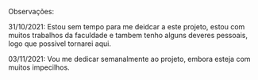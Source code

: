 Observações:

31/10/2021: Estou sem tempo para me deidcar a este projeto, estou com muitos trabalhos da faculdade e tambem
tenho alguns deveres pessoais, logo que possivel tornarei aqui.

03/11/2021: Vou me dedicar semanalmente ao projeto, embora esteja com muitos impecilhos.